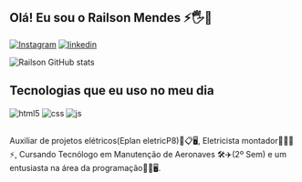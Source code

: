 ## Olá! Eu sou o Railson Mendes ⚡🖐️🤖



[![Instagram](https://img.shields.io/badge/Instagram-E4405F?style=for-the-badge&logo=instagram&logoColor=white)](https://www.instagram.com/oraimendess/)
[![linkedin](https://img.shields.io/badge/LinkedIn-0077B5?style=for-the-badge&logo=linkedin&logoColor=white)](https://www.linkedin.com/in/railson-mendes-019143231/r)

![Railson GitHub stats](https://github-readme-stats.vercel.app/api?username=ORaiMendes&evfraga&show_icons=true&theme=dracula&count_private=true)

## Tecnologias que eu uso no meu dia

<div style="display: inline_block">
  <img align="center" alt="html5" src="https://img.shields.io/badge/HTML5-E34F26?style=for-the-badge&logo=html5&logoColor=white" />
  <img align="center" alt="css" src="https://img.shields.io/badge/CSS3-1572B6?style=for-the-badge&logo=css3&logoColor=white" />
  <img align="center" alt="js" src="https://img.shields.io/badge/JavaScript-F7DF1E?style=for-the-badge&logo=javascript&logoColor=black" />

##
Auxiliar de projetos elétricos(Eplan eletricP8)🧑📋🖥️, Eletricista montador🧑🏻‍🔧⚡, Cursando Tecnólogo em Manutenção de Aeronaves 🛠️✈️(2º Sem) e um entusiasta na área da programação👨‍💻🖥️.

